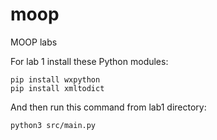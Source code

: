 # moop
MOOP labs

For lab 1 install these Python modules:
```
pip install wxpython
pip install xmltodict
```
And then run this command from lab1 directory:
```
python3 src/main.py
```

